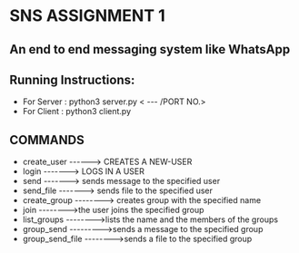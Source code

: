 # SNS ASSIGNMENT 1
## An end to end messaging system like WhatsApp




## Running Instructions:
* For Server : python3 server.py < --- /PORT NO.>
* For Client : python3 client.py <SERVER IP> <SERVER PORT> <IP> <PORT NO.>

## COMMANDS
* create_user   <username>   <password>   ------> CREATES A NEW-USER
* login <username> <password> -------> LOGS IN A USER
* send <username> <message>   -------> sends message to the specified user
* send_file <username> <filepath>   -------> sends file to the specified user
* create_group <groupname>                --------> creates group with the specified name
* join <groupname>   -------->the user joins the specified group
* list_groups  -------->lists the name and the members of the groups
* group_send <gropname> <message>    --------->sends a message to the specified group
* group_send_file <groupname> <filepath>-------->sends a file to the specified group
